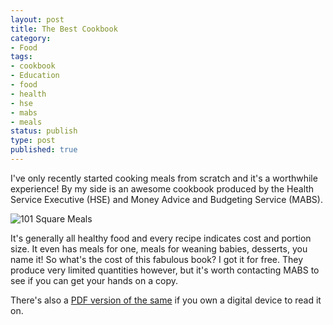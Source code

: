 ```yaml
---
layout: post
title: The Best Cookbook
category:
- Food
tags:
- cookbook
- Education
- food
- health
- hse
- mabs
- meals
status: publish
type: post
published: true
---
```

I've only recently started cooking meals from scratch and it's a worthwhile experience! By my side is an awesome cookbook produced by the Health Service Executive (HSE) and Money Advice and Budgeting Service (MABS). 

![101 Square Meals](/files/02/101squaremeals.png)

It's generally all healthy food and every recipe indicates cost and portion size. It even has meals for one, meals for weaning babies, desserts, you name it! So what's the cost of this fabulous book? I got it for free. They produce very limited quantities however, but it's worth contacting MABS to see if you can get your hands on a copy.


There's also a <a title="101 Square Meals" href="http://dueyfinster.files.wordpress.com/2012/02/101_sq_meals_1_.pdf" target="_blank">PDF version of the same</a> if you own a digital device to read it on.
